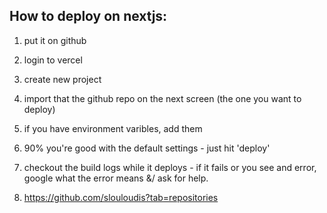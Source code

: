 
## How to deploy on nextjs:

1) put it on github

2) login to vercel

3) create new project

4) import that the github repo on the next screen (the one you want to deploy)

5) if you have environment varibles, add them

6) 90% you're good with the default settings - just hit 'deploy' 

7) checkout the build logs while it deploys - if it fails or you see and error, google what the error means &/ ask for help. 

1) https://github.com/slouloudis?tab=repositories